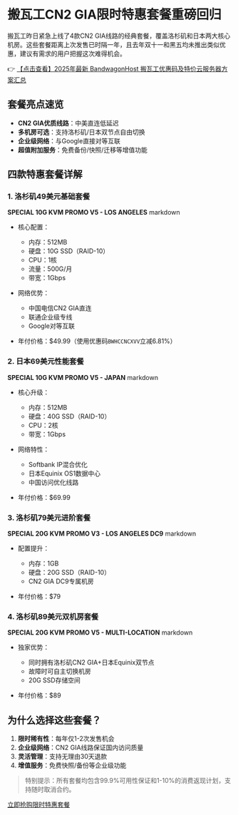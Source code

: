 # 搬瓦工CN2 GIA限时特惠套餐重磅回归

搬瓦工昨日紧急上线了4款CN2 GIA线路的经典套餐，覆盖洛杉矶和日本两大核心机房。这些套餐距离上次发售已时隔一年，且去年双十一和黑五均未推出类似优惠，建议有需求的用户把握这次难得机会。

👉 [【点击查看】2025年最新 BandwagonHost 搬瓦工优惠码及特价云服务器方案汇总](https://bit.ly/banwagon)

## 套餐亮点速览
- **CN2 GIA优质线路**：中美直连低延迟
- **多机房可选**：支持洛杉矶/日本双节点自由切换
- **企业级网络**：与Google直接对等互联
- **超值附加服务**：免费备份/快照/迁移等增值功能

## 四款特惠套餐详解

### 1. 洛杉矶49美元基础套餐
**SPECIAL 10G KVM PROMO V5 - LOS ANGELES**
markdown
- 核心配置：
  - 内存：512MB
  - 硬盘：10G SSD（RAID-10）
  - CPU：1核
  - 流量：500G/月
  - 带宽：1Gbps

- 网络优势：
  - 中国电信CN2 GIA直连
  - 联通企业级专线
  - Google对等互联

- 年付价格：$49.99（使用优惠码`BWHCCNCXVV`立减6.81%）

### 2. 日本69美元性能套餐
**SPECIAL 10G KVM PROMO V5 - JAPAN**
markdown
- 核心升级：
  - 内存：512MB
  - 硬盘：40G SSD（RAID-10）
  - CPU：2核
  - 带宽：1Gbps

- 网络特性：
  - Softbank IP混合优化
  - 日本Equinix OS1数据中心
  - 中国访问优化线路

- 年付价格：$69.99

### 3. 洛杉矶79美元进阶套餐
**SPECIAL 20G KVM PROMO V3 - LOS ANGELES DC9**
markdown
- 配置提升：
  - 内存：1GB
  - 硬盘：20G SSD（RAID-10）
  - CN2 GIA DC9专属机房

- 年付价格：$79

### 4. 洛杉矶89美元双机房套餐
**SPECIAL 20G KVM PROMO V5 - MULTI-LOCATION**
markdown
- 独家优势：
  - 同时拥有洛杉矶CN2 GIA+日本Equinix双节点
  - 故障时可自主切换机房
  - 20G SSD存储空间

- 年付价格：$89

## 为什么选择这些套餐？
1. **限时稀有性**：每年仅1-2次发售机会
2. **企业级网络**：CN2 GIA线路保证国内访问质量
3. **灵活管理**：支持无理由30天退款
4. **增值服务**：免费快照/备份等企业级功能

> 特别提示：所有套餐均包含99.9%可用性保证和1-10%的消费返现计划，支持随时取消合约。

[立即抢购限时特惠套餐](https://bit.ly/banwagon)